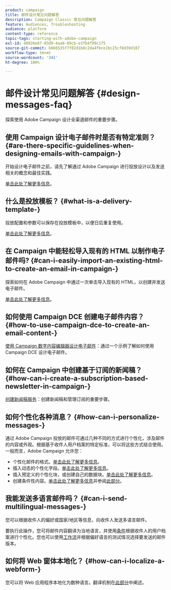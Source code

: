 ```yaml
---
product: campaign
title: 邮件设计常见问题解答
description: Campaign Classic 常见问题解答
feature: Audiences, Troubleshooting
audience: platform
content-type: reference
topic-tags: starting-with-adobe-campaign
exl-id: 48926e87-03d9-4aa0-89cb-e3fb4f99c1f5
source-git-commit: b666535f7f82d1b8c2da4fbce1bc25cf8d39d187
workflow-type: tm+mt
source-wordcount: '341'
ht-degree: 100%

---
```


# 邮件设计常见问题解答 {#design-messages-faq}



探索使用 Adobe Campaign 设计全渠道邮件的重要步骤。

## 使用 Campaign 设计电子邮件时是否有特定准则？ {#are-there-specific-guidelines-when-designing-emails-with-campaign-}

开始设计电子邮件之前，请先了解通过 Adobe Campaign 进行投放设计以及发送相关的概念和最佳实践。

[单击此处了解更多信息](../../delivery/using/delivery-best-practices.md)。

## 什么是投放模板？ {#what-is-a-delivery-template-}

投放配置和参数可以保存在投放模板中，以便日后重复使用。

[单击此处了解更多信息](../../delivery/using/about-templates.md)。

## 在 Campaign 中能轻松导入现有的 HTML 以制作电子邮件吗? {#can-i-easily-import-an-existing-html-to-create-an-email-in-campaign-}

探索如何在 Adobe Campaign 中通过一次单击导入现有的 HTML，以创建并发送电子邮件。

[单击此处了解更多信息](../../delivery/using/defining-the-email-content.md#message-content)。

## 如何使用 Campaign DCE 创建电子邮件内容？ {#how-to-use-campaign-dce-to-create-an-email-content-}

[使用 Campaign 数字内容编辑器设计电子邮件](../../web/using/use-case-creating-an-email-delivery.md)：通过一个示例了解如何使用 Campaign DCE 设计电子邮件。

## 如何在 Campaign 中创建基于订阅的新闻稿？ {#how-can-i-create-a-subscription-based-newsletter-in-campaign-}

[创建新闻稿服务](../../delivery/using/managing-subscriptions.md)：创建新闻稿和管理订阅的重要步骤。

## 如何个性化各种消息？ {#how-can-i-personalize-messages-}

通过 Adobe Campaign 投放的邮件可通过几种不同的方式进行个性化，涉及邮件的内容或外观。根据基于收件人用户档案的特定标准，可以将这些方式结合使用。一般而言，Adobe Campaign 允许您：

* 个性化邮件的格式。[单击此处了解更多信息](../../delivery/using/defining-the-email-content.md#message-content)。
* 插入动态的个性化字段。[单击此处了解更多信息](../../delivery/using/personalization-fields.md)。
* 插入预定义的个性化块，或创建自己的数据块。[单击此处了解更多信息](../../delivery/using/personalization-blocks.md)。
* 创建条件性内容。[单击此处了解更多信息](../../delivery/using/conditional-content.md)并参阅[此部分](../../delivery/using/conditional-content.md)。

## 我能发送多语言邮件吗？ {#can-i-send-multilingual-messages-}

您可以根据收件人的偏好或国家/地区等信息，向收件人发送多语言邮件。

要执行此操作，您可将邮件内容翻译为当地语言，并使用[条件](../../delivery/using/conditional-content.md)根据收件人的用户档案进行个性化。您也可以使用[工作流](../../workflow/using/split.md)并根据偏好语言的测试情况选择要发送的邮件版本。

## 如何将 Web 窗体本地化？ {#how-can-i-localize-a-webform-}

您可以将 Web 应用程序本地化为数种语言。翻译机制在[此部分](../../web/using/translating-a-web-form.md)中阐述。
